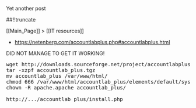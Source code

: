 Yet another post

[meta:author]: <> (Jonas Colmsjo)
[meta:title]: <> (Accountlab.md)
[meta:date]: <> (2012-01-01)
[meta:nested:key]: <> (Metadata value)

##!!truncate


[[Main_Page]] > [[IT resources]]

* https://netenberg.com/accountlabplus.php#accountlabplus.html

DID NOT MANAGE TO GET IT WORKING!

<pre>
wget http://downloads.sourceforge.net/project/accountlabplus/accountlab_plus.tgz?r=&ts=1303234049&use_mirror=sunet
tar -xzpf accountlab_plus.tgz
mv accountlab_plus /var/www/html/
chmod 666 /var/www/html/accountlab_plus/elements/default/sysvar/db.php
chown -R apache.apache accountlab_plus/

http://.../accountlab_plus/install.php
</pre>
